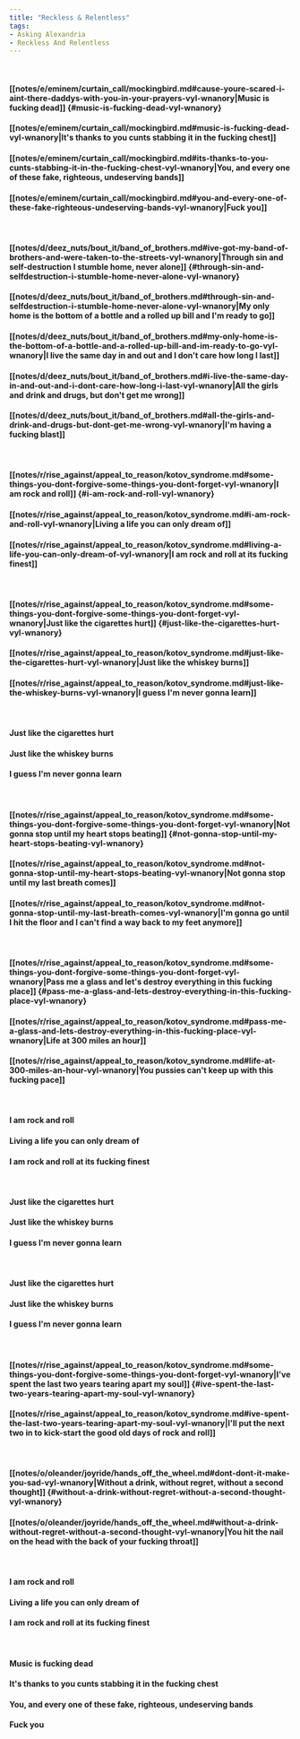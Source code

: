 ```yaml
---
title: "Reckless & Relentless"
tags:
- Asking Alexandria
- Reckless And Relentless
---
```

&nbsp;
#### [[notes/e/eminem/curtain_call/mockingbird.md#cause-youre-scared-i-aint-there-daddys-with-you-in-your-prayers-vyl-wnanory|Music is fucking dead]] {#music-is-fucking-dead-vyl-wnanory}
#### [[notes/e/eminem/curtain_call/mockingbird.md#music-is-fucking-dead-vyl-wnanory|It's thanks to you cunts stabbing it in the fucking chest]]
#### [[notes/e/eminem/curtain_call/mockingbird.md#its-thanks-to-you-cunts-stabbing-it-in-the-fucking-chest-vyl-wnanory|You, and every one of these fake, righteous, undeserving bands]]
#### [[notes/e/eminem/curtain_call/mockingbird.md#you-and-every-one-of-these-fake-righteous-undeserving-bands-vyl-wnanory|Fuck you]]
&nbsp;
#### [[notes/d/deez_nuts/bout_it/band_of_brothers.md#ive-got-my-band-of-brothers-and-were-taken-to-the-streets-vyl-wnanory|Through sin and self-destruction I stumble home, never alone]] {#through-sin-and-selfdestruction-i-stumble-home-never-alone-vyl-wnanory}
#### [[notes/d/deez_nuts/bout_it/band_of_brothers.md#through-sin-and-selfdestruction-i-stumble-home-never-alone-vyl-wnanory|My only home is the bottom of a bottle and a rolled up bill and I'm ready to go]]
#### [[notes/d/deez_nuts/bout_it/band_of_brothers.md#my-only-home-is-the-bottom-of-a-bottle-and-a-rolled-up-bill-and-im-ready-to-go-vyl-wnanory|I live the same day in and out and I don't care how long I last]]
#### [[notes/d/deez_nuts/bout_it/band_of_brothers.md#i-live-the-same-day-in-and-out-and-i-dont-care-how-long-i-last-vyl-wnanory|All the girls and drink and drugs, but don't get me wrong]]
#### [[notes/d/deez_nuts/bout_it/band_of_brothers.md#all-the-girls-and-drink-and-drugs-but-dont-get-me-wrong-vyl-wnanory|I'm having a fucking blast]]
&nbsp;
#### [[notes/r/rise_against/appeal_to_reason/kotov_syndrome.md#some-things-you-dont-forgive-some-things-you-dont-forget-vyl-wnanory|I am rock and roll]] {#i-am-rock-and-roll-vyl-wnanory}
#### [[notes/r/rise_against/appeal_to_reason/kotov_syndrome.md#i-am-rock-and-roll-vyl-wnanory|Living a life you can only dream of]]
#### [[notes/r/rise_against/appeal_to_reason/kotov_syndrome.md#living-a-life-you-can-only-dream-of-vyl-wnanory|I am rock and roll at its fucking finest]]
&nbsp;
#### [[notes/r/rise_against/appeal_to_reason/kotov_syndrome.md#some-things-you-dont-forgive-some-things-you-dont-forget-vyl-wnanory|Just like the cigarettes hurt]] {#just-like-the-cigarettes-hurt-vyl-wnanory}
#### [[notes/r/rise_against/appeal_to_reason/kotov_syndrome.md#just-like-the-cigarettes-hurt-vyl-wnanory|Just like the whiskey burns]]
#### [[notes/r/rise_against/appeal_to_reason/kotov_syndrome.md#just-like-the-whiskey-burns-vyl-wnanory|I guess I'm never gonna learn]]
&nbsp;
#### Just like the cigarettes hurt
#### Just like the whiskey burns
#### I guess I'm never gonna learn
&nbsp;
#### [[notes/r/rise_against/appeal_to_reason/kotov_syndrome.md#some-things-you-dont-forgive-some-things-you-dont-forget-vyl-wnanory|Not gonna stop until my heart stops beating]] {#not-gonna-stop-until-my-heart-stops-beating-vyl-wnanory}
#### [[notes/r/rise_against/appeal_to_reason/kotov_syndrome.md#not-gonna-stop-until-my-heart-stops-beating-vyl-wnanory|Not gonna stop until my last breath comes]]
#### [[notes/r/rise_against/appeal_to_reason/kotov_syndrome.md#not-gonna-stop-until-my-last-breath-comes-vyl-wnanory|I'm gonna go until I hit the floor and I can't find a way back to my feet anymore]]
&nbsp;
#### [[notes/r/rise_against/appeal_to_reason/kotov_syndrome.md#some-things-you-dont-forgive-some-things-you-dont-forget-vyl-wnanory|Pass me a glass and let's destroy everything in this fucking place]] {#pass-me-a-glass-and-lets-destroy-everything-in-this-fucking-place-vyl-wnanory}
#### [[notes/r/rise_against/appeal_to_reason/kotov_syndrome.md#pass-me-a-glass-and-lets-destroy-everything-in-this-fucking-place-vyl-wnanory|Life at 300 miles an hour]]
#### [[notes/r/rise_against/appeal_to_reason/kotov_syndrome.md#life-at-300-miles-an-hour-vyl-wnanory|You pussies can't keep up with this fucking pace]]
&nbsp;
#### I am rock and roll
#### Living a life you can only dream of
#### I am rock and roll at its fucking finest
&nbsp;
#### Just like the cigarettes hurt
#### Just like the whiskey burns
#### I guess I'm never gonna learn
&nbsp;
#### Just like the cigarettes hurt
#### Just like the whiskey burns
#### I guess I'm never gonna learn
&nbsp;
#### [[notes/r/rise_against/appeal_to_reason/kotov_syndrome.md#some-things-you-dont-forgive-some-things-you-dont-forget-vyl-wnanory|I've spent the last two years tearing apart my soul]] {#ive-spent-the-last-two-years-tearing-apart-my-soul-vyl-wnanory}
#### [[notes/r/rise_against/appeal_to_reason/kotov_syndrome.md#ive-spent-the-last-two-years-tearing-apart-my-soul-vyl-wnanory|I'll put the next two in to kick-start the good old days of rock and roll]]
&nbsp;
#### [[notes/o/oleander/joyride/hands_off_the_wheel.md#dont-dont-it-make-you-sad-vyl-wnanory|Without a drink, without regret, without a second thought]] {#without-a-drink-without-regret-without-a-second-thought-vyl-wnanory}
#### [[notes/o/oleander/joyride/hands_off_the_wheel.md#without-a-drink-without-regret-without-a-second-thought-vyl-wnanory|You hit the nail on the head with the back of your fucking throat]]
&nbsp;
#### I am rock and roll
#### Living a life you can only dream of
#### I am rock and roll at its fucking finest
&nbsp;
#### Music is fucking dead
#### It's thanks to you cunts stabbing it in the fucking chest
#### You, and every one of these fake, righteous, undeserving bands
#### Fuck you
